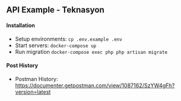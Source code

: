 ## API Example - Teknasyon

#### Installation

- Setup environments:   ``cp .env.example .env``
- Start servers:        ``docker-compose up``
- Run migration         ``docker-compose exec php php artisan migrate``


#### Post History
- Postman History: https://documenter.getpostman.com/view/1087162/SzYW4gFh?version=latest